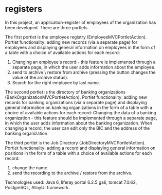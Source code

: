 # registers
In this project, an application-register of employees of the organization has been developed.
There are three portlets.

The first portlet is the employee registry (EmployeeMVCPortletAction).
Portlet functionality: adding new records (via a separate page) for employees 
and displaying general information on employees in the form of a table with a choice of available actions for each record:
1) Changing an employee's record - this feature is implemented through a separate page, in which the user adds information about the employee.
2) send to archive \ restore from archive (pressing the button changes the value of the archive status).
3) Search for the right employee by last name.

The second portlet is the directory of banking organizations (BankOrganizationMVCPortletAction). 
Portlet functionality: adding new records for banking organizations (via a separate page) 
and displaying general information on banking organizations in the form of a table with a choice of available actions for each record:
Changing the data of a banking organization - this feature should be implemented through a separate page, in which the user adds information about the banking organization. 
When changing a record, the user can edit only the BIC and the address of the banking organization.

The third portlet is the Job Directory (JobDirectoryMVCPortletAction).
Portlet functionality: adding a record and displaying general information on positions in the form of a table with a choice of available actions for each record:
1) change the name.
2) send the recording to the archive / restore from the archive.

Technologies used: Java 6, liferay portal 6.2.5 ga6, tomcat 7.0.62, PostgreSQL, AlloyUI framework.
